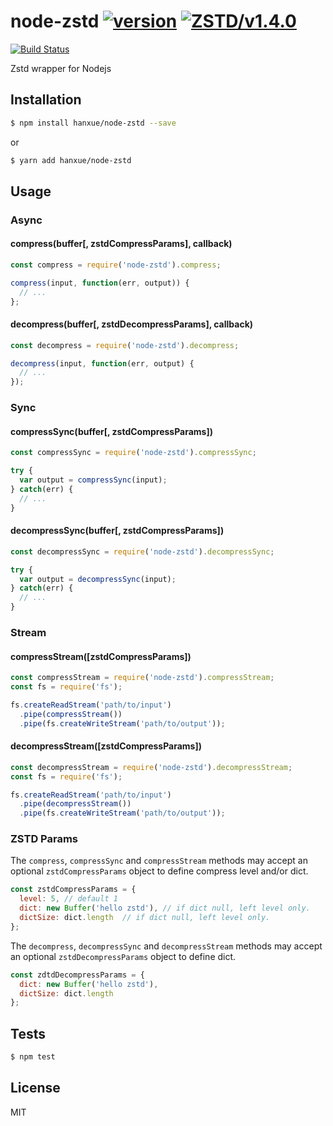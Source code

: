 node-zstd [![version](https://img.shields.io/npm/v/node-zstd.svg)](https://www.npmjs.com/package/node-zstd) [![ZSTD/v1.4.0](https://img.shields.io/badge/ZSTD-v1.4.0-green.svg)](https://github.com/facebook/zstd/releases/tag/v1.4.0)
=====

[![Build Status][1]][2]

[1]: https://travis-ci.org/hanxue/node-zstd.svg?branch=master
[2]: https://travis-ci.org/hanxue/node-zstd

Zstd wrapper for Nodejs

## Installation

```bash
$ npm install hanxue/node-zstd --save
```

or

```bash
$ yarn add hanxue/node-zstd
```
## Usage

### Async

#### compress(buffer[, zstdCompressParams], callback)

```javascript
const compress = require('node-zstd').compress;

compress(input, function(err, output)) {
  // ...
};
```
#### decompress(buffer[, zstdDecompressParams], callback)

```javascript
const decompress = require('node-zstd').decompress;

decompress(input, function(err, output) {
  // ...
});
```

### Sync

#### compressSync(buffer[, zstdCompressParams])

```javascript
const compressSync = require('node-zstd').compressSync;

try {
  var output = compressSync(input);
} catch(err) {
  // ...
}
```

#### decompressSync(buffer[, zstdCompressParams])

```javascript
const decompressSync = require('node-zstd').decompressSync;

try {
  var output = decompressSync(input);
} catch(err) {
  // ...
}
```

### Stream

#### compressStream([zstdCompressParams])

```javascript
const compressStream = require('node-zstd').compressStream;
const fs = require('fs');

fs.createReadStream('path/to/input')
  .pipe(compressStream())
  .pipe(fs.createWriteStream('path/to/output'));
```

#### decompressStream([zstdCompressParams])

```javascript
const decompressStream = require('node-zstd').decompressStream;
const fs = require('fs');

fs.createReadStream('path/to/input')
  .pipe(decompressStream())
  .pipe(fs.createWriteStream('path/to/output'));
```

### ZSTD Params

The `compress`, `compressSync` and `compressStream` methods may accept an optional `zstdCompressParams` object to define compress level and/or dict.

```javascript
const zstdCompressParams = {
  level: 5, // default 1
  dict: new Buffer('hello zstd'), // if dict null, left level only.
  dictSize: dict.length  // if dict null, left level only.
};
```

The `decompress`, `decompressSync` and `decompressStream` methods may accept an optional `zstdDecompressParams` object to define dict.

```javascript
const zdtdDecompressParams = {
  dict: new Buffer('hello zstd'),
  dictSize: dict.length
};
```

## Tests

```sh
$ npm test
```

## License
MIT
